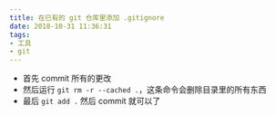 ```yaml
---
title: 在已有的 git 仓库里添加 .gitignore
date: 2018-10-31 11:36:31
tags:
- 工具
- git
---
```


- 首先 commit 所有的更改
- 然后运行 `git rm -r --cached .`，这条命令会删除目录里的所有东西
- 最后 `git add .` 然后 commit 就可以了
